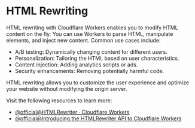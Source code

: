 # HTML Rewriting

HTML rewriting with Cloudflare Workers enables you to modify HTML content on the fly. You can use Workers to parse HTML, manipulate elements, and inject new content. Common use cases include:

- A/B testing: Dynamically changing content for different users.
- Personalization: Tailoring the HTML based on user characteristics.
- Content injection: Adding analytics scripts or ads.
- Security enhancements: Removing potentially harmful code.

HTML rewriting allows you to customize the user experience and optimize your website without modifying the origin server.

Visit the following resources to learn more:

- [@official@HTMLRewriter · Cloudflare Workers](https://developers.cloudflare.com/workers/runtime-apis/html-rewriter/)
- [@official@Introducing the HTMLRewriter API to Cloudflare Workers](https://blog.cloudflare.com/introducing-htmlrewriter/)
